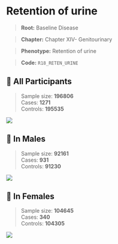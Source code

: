 # Retention of urine

> **Root:** Baseline Disease  

> **Chapter:** Chapter XIV- Genitourinary  

> **Phenotype:** Retention of urine  

> **Code:** `R18_RETEN_URINE`

## 🧪 All Participants  
> Sample size: **196806**  
> Cases: **1271**  
> Controls: **195535**
<img src="/Disease/Figures/ALL/Baseline/R18_RETEN_URINE.png"/>
<CsvTable src="/public/Disease/Data/ALL/Baseline/LG_R18_RETEN_URINE.csv" label="🔍 View full results" />

## 👨 In Males  
> Sample size: **92161**  
> Cases: **931**  
> Controls: **91230**
<img src="/Disease/Figures/Male/Baseline/R18_RETEN_URINE.png"/>
<CsvTable src="/public/Disease/Data/Male/Baseline/LG_R18_RETEN_URINE.csv" label="🔍 View full results" />

## 👩 In Females  
> Sample size: **104645**  
> Cases: **340**  
> Controls: **104305**
<img src="/Disease/Figures/Female/Baseline/R18_RETEN_URINE.png"/>
<CsvTable src="/public/Disease/Data/Female/Baseline/LG_R18_RETEN_URINE.csv" label="🔍 View full results" />

